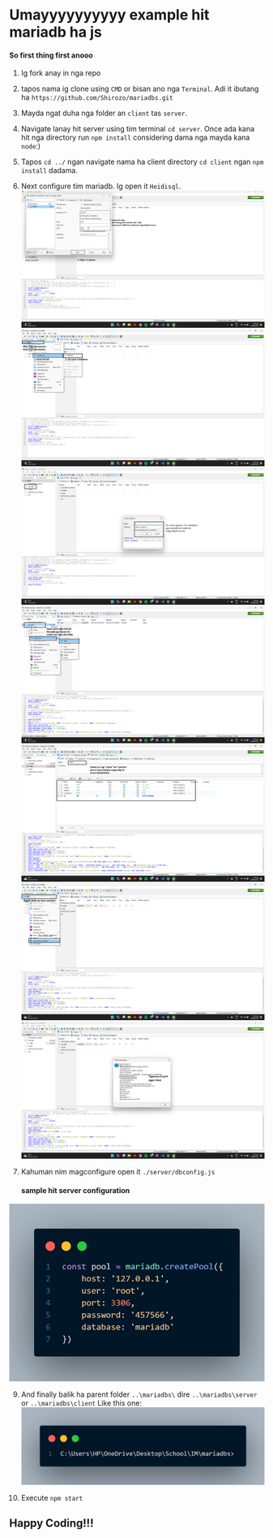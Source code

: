 # Umayyyyyyyyyy example hit mariadb ha js

#### So first thing first anooo
1. Ig fork anay in nga repo
2. tapos nama ig clone using `CMD` or bisan ano  nga `Terminal`. Adi it ibutang ha `https://github.com/Shirozo/mariadbs.git`
3. Mayda ngat duha nga folder an `client` tas `server`.
4. Navigate lanay hit server using tim terminal `cd server`. Once ada kana hit nga directory run `npm install` considering dama nga mayda kana `node`:)
5. Tapos `cd ../` ngan navigate nama ha client directory `cd client` ngan `npm install` dadama.
6. Next configure tim mariadb. Ig open it `Heidisql`.
![Alt text](/img/Screenshot.png)
![Alt text](/img/Screenshot2.png)
![Alt text](/img/Screenshot3.png)
![Alt text](/img/Screenshot4.png)
![Alt text](/img/Screenshot5.png)
![Alt text](/img/Screenshot6.png)
![Alt text](/img/Screenshot7.png)

8. Kahuman nim magconfigure open it `./server/dbconfig.js`
   #### sample hit server configuration
![Alt text](/img/codea.png)

9. And finally balik ha parent folder `..\mariadbs\` dire `..\mariadbs\server` or `..\mariadbs\client`
Like this one:
![Alt text](/img/dir.png)

10. Execute `npm start`
## Happy Coding!!!
